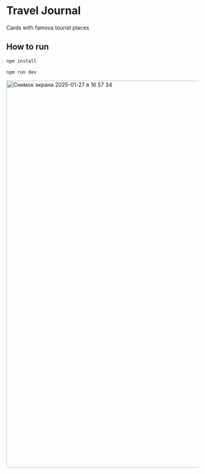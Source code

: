 # Travel Journal

Сards with famous tourist places
## How to run

```bash
npm install
```

```bash
npm run dev
```


<img width="1011" alt="Снимок экрана 2025-01-27 в 16 57 34" src="https://github.com/user-attachments/assets/16859627-dbd5-48e3-aa50-05d8d404344f" />
